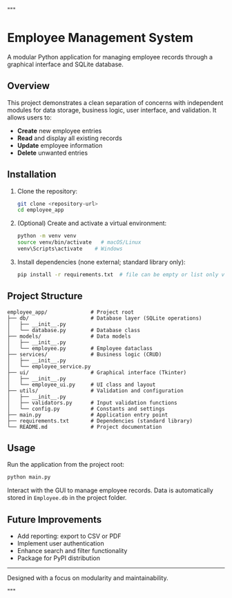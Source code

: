 """
# Employee Management System

A modular Python application for managing employee records through a graphical interface and SQLite database.

## Overview

This project demonstrates a clean separation of concerns with independent modules for data storage, business logic, user interface, and validation. It allows users to:

* **Create** new employee entries
* **Read** and display all existing records
* **Update** employee information
* **Delete** unwanted entries

## Installation

1. Clone the repository:

   ```bash
   git clone <repository-url>
   cd employee_app
   ```
2. (Optional) Create and activate a virtual environment:

   ```bash
   python -m venv venv
   source venv/bin/activate   # macOS/Linux
   venv\Scripts\activate    # Windows
   ```
3. Install dependencies (none external; standard library only):

   ```bash
   pip install -r requirements.txt  # file can be empty or list only version pins
   ```

## Project Structure

```
employee_app/              # Project root
├── db/                    # Database layer (SQLite operations)
│   ├── __init__.py
│   └── database.py        # Database class
├── models/                # Data models
│   ├── __init__.py
│   └── employee.py        # Employee dataclass
├── services/              # Business logic (CRUD)
│   ├── __init__.py
│   └── employee_service.py
├── ui/                    # Graphical interface (Tkinter)
│   ├── __init__.py
│   └── employee_ui.py     # UI class and layout
├── utils/                 # Validation and configuration
│   ├── __init__.py
│   ├── validators.py      # Input validation functions
│   └── config.py          # Constants and settings
├── main.py                # Application entry point
├── requirements.txt       # Dependencies (standard library)
└── README.md              # Project documentation
```

## Usage

Run the application from the project root:

```bash
python main.py
```

Interact with the GUI to manage employee records. Data is automatically stored in `Employee.db` in the project folder.

## Future Improvements

* Add reporting: export to CSV or PDF
* Implement user authentication
* Enhance search and filter functionality
* Package for PyPI distribution

---

Designed with a focus on modularity and maintainability.

"""